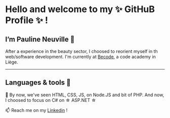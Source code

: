 

 # Hello and welcome to my ✨ GitHuB Profile ✨ ! 



## I’m Pauline Neuville 👋

After a experience in the beauty sector, I choosed to reorient myself in th web/software development.
I'm currently at [Becode](https://becode.org/), a code academy in Liège. 

----

 

##  Languages & tools 🧰

👀 By now, we've seen HTML, CSS, JS, on Node.JS and bit of PHP. And now, I choosed to focus on C# on ☆ ASP.NET ☆ 

📫 Reach me on my [Linkedin](https://www.linkedin.com/in/pauline-n-871107141/) !


